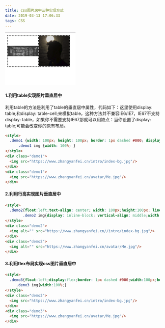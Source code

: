 ```yaml
---
title: css图片居中三种实现方式
date: 2019-03-13 17:06:33
tags: CSS
---
```

![1.png](css-image-center/1.png)
#### 1.利用table实现图片垂直居中
利用table的方法是利用了table的垂直居中属性，代码如下：这里使用display: table;和display: table-cell;来模拟table，这种方法并不兼容IE6/IE7，IE67不支持display: table，如果你不需要支持IE67那就可以用缺点：当你设置了display: table;可能会改变你的原有布局。
```html
<style>
  .demo1 {width: 100px; height: 100px; border: 1px dashed #000; display: table-cell; /*主要是这个属性*/ vertical-align: middle; text-align: center; }
      .demo1 img {width: 100%; }
</style>
<div class="demo1">
  <img src="https://www.zhangyanfei.cn/intro/index-bg.jpg"/>
</div>
<div class="demo1">
  <img src="https://www.zhangyanfei.cn/avatar/Me.jpg"/>
</div>
```
#### 2.利用行高实现图片垂直居中
```html
<style>
  .demo2{float:left;text-align: center; width: 100px;height:100px; line-height:100px; border: 1px dashed #000; }
        .demo2 img{display: inline-block; vertical-align: middle;width:100%; }
</style>
<div class="demo2">
  <img alt="" src="https://www.zhangyanfei.cn//intro/index-bg.jpg"/>
</div>
<div class="demo2">
  <img alt="" src="https://www.zhangyanfei.cn/avatar/Me.jpg"/>
</div>
```
#### 3.利用flex布局实现css图片垂直居中
```html
<style>
  .demo3{float:left;display:flex;border: 1px dashed #000;width:100px;height:100px;align-items: center;}
     .demo3 img{width:100%;}
</style>
<div class="demo3">
  <img src="https://www.zhangyanfei.cn/intro/index-bg.jpg"/>
</div>
<div class="demo3">
  <img src="https://www.zhangyanfei.cn/avatar/Me.jpg"/>
</div>
```
